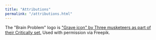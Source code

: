 ```yaml
---
title: "Attributions"
permalink: "/attributions.html"
---
```


The "Brain Problem" logo is <a href="https://www.freepik.com/icon/grave_16447827" title="critically icons">"Grave icon" by Three musketeers as part of their Critically set.</a> Used with permission via Freepik.
